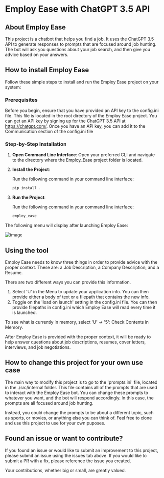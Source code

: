 # Employ Ease with ChatGPT 3.5 API

## About Employ Ease

This project is a chatbot that helps you find a job. It uses the ChatGPT 3.5 API to generate responses to prompts that are focused around job hunting. The bot will ask you questions about your job search, and then give you advice based on your answers.

## How to install Employ Ease
Follow these simple steps to install and run the Employ Ease project on your system:

### Prerequisites

Before you begin, ensure that you have provided an API key to the config.ini file. This file is located in the root directory of the Employ Ease project.
You can get an API key by signing up for the ChatGPT 3.5 API at https://chatgpt.com/. 
Once you have an API key, you can add it to the Communication section of the config.ini file

### Step-by-Step Installation

1. **Open Command Line Interface**:  Open your preferred CLI and navigate to the directory where the Employ_Ease project folder is located.

2. **Install the Project**:
   
   Run the following command in your command line interface:

   ```bash
   pip install .

3. **Run the Project**:
   
   Run the following command in your command line interface:

   ```bash
   employ_ease


The following menu will display after launching Employ Ease:

![image](https://github.com/courtney-palmer/Employ_Ease/assets/28797810/29472fd1-60d9-443d-a831-7605edd5e9c3)

## Using the tool
Employ Ease needs to know three things in order to provide advice with the proper context. These are: a Job Description, a Company Description, and a Resume. 

There are two different ways you can provide this information. 

1. Select 'U' in the Menu to update your application info. You can then provide either a body of text or a filepath that contains the new info.
2. Toggle on the 'load on launch' setting in the config.ini file. You can then provide filepaths in config.ini which Employ Ease will read every time it is launched.

To see what is currently in memory, select 'U' -> '5': Check Contents in Memory. 

After Employ Ease is provided with the proper context, it will be ready to help answer questions about job descriptions, resumes, cover letters, interviews, and job negotiations. 

## How to change this project for your own use case

The main way to modify this project is to go to the 'prompts.ini' file, located in the ./src/internal folder. This file contains all of the prompts that are used to interact with the Employ Ease bot.
You can change these prompts to whatever you want, and the bot will respond accordingly. In this case, the prompts are all focused around job hunting. 

Instead, you could change the prompts to be about a different topic, such as sports, or movies, or anything else you can think of. Feel free to clone and use this project to use for your own puposes.

## Found an issue or want to contribute?

If you found an issue or would like to submit an improvement to this project, please submit an issue using the issues tab above. If you would like to submit a PR with a fix, please reference the issue you created.

Your contributions, whether big or small, are greatly valued.

